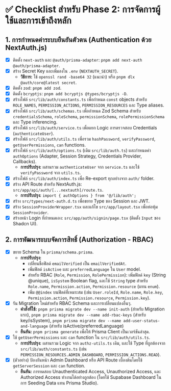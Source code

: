 # ✅ Checklist สำหรับ Phase 2: การจัดการผู้ใช้และการเข้าถึงหลัก

## 1. การกำหนดค่าระบบยืนยันตัวตน (Authentication ด้วย NextAuth.js)

- [x] ติดตั้ง `next-auth` และ `@auth/prisma-adapter`: `pnpm add next-auth @auth/prisma-adapter`.
- [x] สร้าง Secret Key และเพิ่มลงใน `.env` (`NEXTAUTH_SECRET`).
  - **วิธีการ:** ใช้ `openssl rand -base64 32` (แนะนำ) หรือ `pnpm dlx @auth/core@latest secret`.
- [x] ติดตั้ง `zod`: `pnpm add zod`.
- [x] ติดตั้ง `bcryptjs`: `pnpm add bcryptjs @types/bcryptjs -D`.
- [x] สร้างไฟล์ `src/lib/auth/constants.ts` เพื่อกำหนด `const` objects สำหรับ `ROLE_NAMES`, `PERMISSION_ACTIONS`, `PERMISSION_RESOURCES` และ Type aliases.
- [x] สร้างไฟล์ `src/lib/auth/schemas.ts` เพื่อกำหนด Zod Schema สำหรับ `credentialsSchema`, `roleSchema`, `permissionSchema`, `rolePermissionSchema` และ Type inferencing.
- [x] สร้างไฟล์ `src/lib/auth/service.ts` เพื่อแยก Logic การตรวจสอบ Credentials (`authenticateUser`).
- [x] สร้างไฟล์ `src/lib/auth/utils.ts` เพื่อรวม `hashPassword`, `verifyPassword`, `getUserPermissions`, `can` functions.
- [x] สร้างไฟล์ `src/lib/auth/options.ts` (เดิม `src/lib/auth.ts`) และกำหนดค่า `authOptions` (Adapter, Session Strategy, Credentials Provider, Callbacks).
  - **การปรับปรุง:** ผสานรวม `authenticateUser` จาก `service.ts` และใช้ `verifyPassword` จาก `utils.ts`.
- [x] สร้างไฟล์ `src/lib/auth/index.ts` เพื่อ Re-export ทุกอย่างจาก `auth/` folder.
- [x] สร้าง API Route สำหรับ NextAuth.js: `src/app/api/auth/[...nextauth]/route.ts`.
  - **การปรับปรุง:** `import { authOptions } from '@/lib/auth';`
- [x] สร้าง `src/types/next-auth.d.ts` เพื่อขยาย Type ของ Session และ JWT.
- [x] สร้าง `SessionProviderWrapper.tsx` และแก้ไข `src/app/layout.tsx` เพื่อห่อหุ้ม `SessionProvider`.
- [x] สร้างหน้า Login ที่กำหนดเอง: `src/app/auth/signin/page.tsx` (ติดตั้ง `Input` ของ Shadcn UI).

## 2. การพัฒนาระบบจัดการสิทธิ์ (Authorization - RBAC)

- [x] ขยาย Schema ใน `prisma/schema.prisma`.
  - **การปรับปรุง:**
    - เปลี่ยนชื่อฟิลด์ `emailVerified` เป็น `emailVerifiedAt`.
    - เพิ่มฟิลด์ `isActive` และ `preferredLanguage` ใน `User` model.
    - สำหรับ RBAC (`Role`, `Permission`, `RolePermission`): เพิ่มฟิลด์ `key` (String @unique), `isSystem` Boolean flag, และใช้ `String` type สำหรับ `Role.name`, `Permission.action`, `Permission.resource` (แทน `enum`).
    - เพิ่ม `@@index` บนฟิลด์ที่เหมาะสม (เช่น `User.roleId`, `Role.name`, `Role.key`, `Permission.action`, `Permission.resource`, `Permission.key`).
- [x] รัน Migration ใหม่สำหรับ RBAC Schema และการเปลี่ยนแปลงอื่นๆ.
  - **คำสั่งที่ใช้:** `pnpm prisma migrate dev --name init-auth` (สำหรับ Migration แรก), `pnpm prisma migrate dev --name add-rbac-keys` (สำหรับ key/isSystem), `pnpm prisma migrate dev --name add-user-status-and-language` (สำหรับ isActive/preferredLanguage)
  - **ยืนยัน:** `pnpm prisma generate` เพื่อให้ Prisma Client เป็นเวอร์ชันล่าสุด.
- [x] ใช้ `getUserPermissions` และ `can` function ใน `src/lib/auth/utils.ts`.
  - **การปรับปรุง:** ผสานรวม Logic จาก `authz-utils.ts` เดิม, และใช้ Type ที่ถูกต้องจาก `src/lib/auth/constants.ts` (เช่น `PERMISSION_RESOURCES.ADMIN_DASHBOARD`, `PERMISSION_ACTIONS.READ`).
- [x] (ตัวอย่าง) ป้องกันหน้า Admin Dashboard หรือ API Route เบื้องต้นโดยใช้ `getServerSession` และ `can` function.
  - **ยืนยัน:** การทดสอบ Unauthenticated Access, Unauthorized Access, และ Authorized Access ทำงานได้อย่างถูกต้อง (โดยใช้ Supabase Dashboard ในการ Seeding Data แทน Prisma Studio).
